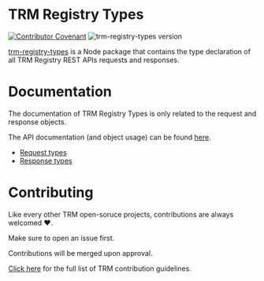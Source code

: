 # TRM Registry Types

[![Contributor Covenant](https://img.shields.io/badge/Contributor%20Covenant-1.3.0-4baaaa.svg)](https://github.com/RegestaItalia/trm-docs/blob/main/CODE_OF_CONDUCT.md)
![trm-registry-types version](https://img.shields.io/npm/v/trm-registry-types?label=trm-registry-types)

[trm-registry-types](https://www.npmjs.com/package/trm-registry-types) is a Node package that contains the type declaration of all TRM Registry REST APIs requests and responses.

# Documentation <!-- {docsify-remove} -->

The documentation of TRM Registry Types is only related to the request and response objects.

The API documentation (and object usage) can be found [here](https://docs.trmregistry.com).

<!-- START TABLE_OF_CONTENTS.md -->
- [Request types](docs/requests.md)
- [Response types](docs/responses.md)<!-- END TABLE_OF_CONTENTS.md -->

# Contributing <!-- {docsify-remove} -->

Like every other TRM open-soruce projects, contributions are always welcomed ❤️.

Make sure to open an issue first.

Contributions will be merged upon approval.

[Click here](https://docs.trmregistry.com/#/CONTRIBUTING) for the full list of TRM contribution guidelines.